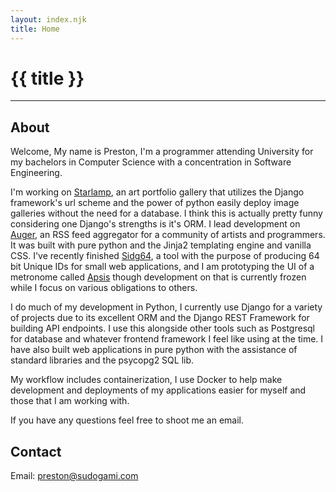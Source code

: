 ```yaml
---
layout: index.njk
title: Home
---
```


# {{ title }}

<hr/>

## About
Welcome,
My name is Preston, I'm a programmer attending University for my bachelors in Computer Science with a concentration in Software Engineering. 

I'm working on [Starlamp](https://github.com/LiminalCrab/starlamp_base), an art portfolio gallery that utilizes the Django framework's url scheme and the power of python easily deploy image galleries without the need for a database. I think this is actually pretty funny considering one Django's strengths is it's ORM. I lead development on [Auger](https://auger.sudogami.com/page/0.html), an RSS feed aggregator for a community of artists and programmers. It was built with pure python and the Jinja2 templating engine and vanilla CSS. I've recently finished [Sidg64](https://github.com/LiminalCrab/sidg64), a tool with the purpose of producing 64 bit Unique IDs for small web applications, and I am prototyping the UI of a metronome called [Apsis](https://github.com/LiminalCrab/Apsis) though development on that is currently frozen while I focus on various obligations to others. 

I do much of my development in Python, I currently use Django for a variety of projects due to its excellent ORM and the Django REST Framework for building API endpoints. I use this alongside other tools such as Postgresql for database and whatever frontend framework I feel like using at the time. I have also built web applications in pure python with the assistance of standard libraries and the psycopg2 SQL lib.

My workflow includes containerization, I use Docker to help make development and deployments of my applications easier for myself and those that I am working with.

If you have any questions feel free to shoot me an email.

## Contact

Email: preston@sudogami.com

